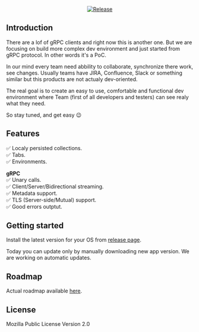 
<div align="center">
  <picture>
  </picture>
</div>

<div align="center">

  [![Release](https://img.shields.io/github/v/release/getezy/ezy?color=brightgreen)](https://github.com/getezy/ezy/releases/latest)

</div>

## Introduction

There are a lof of gRPC clients and right now this is another one. But we are focusing on build more complex dev environment and just started from gRPC protocol. In other words it's a PoC.

In our mind every team need abbility to collaborate, synchronize there work, see changes. Usually teams have JIRA, Confluence, Slack or something similar but this products are not actualy dev-oriented.

The real goal is to create an easy to use, comfortable and functional dev environment where Team (first of all developers and testers) can see realy what they need.

So stay tuned, and get easy 😉

## Features
✅ Localy persisted collections.  
✅ Tabs.  
✅ Environments.  

**gRPC**  
✅ Unary calls.  
✅ Client/Server/Bidirectional streaming.  
✅ Metadata support.  
✅ TLS (Server-side/Mutual) support.  
✅ Good errors outptut.

## Getting started
Install the latest version for your OS from [release page](https://github.com/getezy/ezy/releases/latest).

Today you can update only by manually downloading new app version. We are working on automatic updates.

## Roadmap

Actual roadmap available [here](https://github.com/orgs/getezy/projects/1/views/1).

## License
Mozilla Public License Version 2.0
